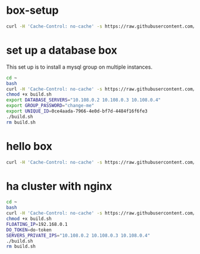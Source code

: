 # box-setup

```bash
curl -H 'Cache-Control: no-cache' -s https://raw.githubusercontent.com/wspecs/box-setup/master/build.sh | sudo -E bash
```

# set up a database box

This set up is to install a mysql group on multiple instances.

```bash
cd ~
bash
curl -H 'Cache-Control: no-cache' -s https://raw.githubusercontent.com/wspecs/box-setup/master/database.sh -o build.sh
chmod +x build.sh
export DATABASE_SERVERS="10.108.0.2 10.108.0.3 10.108.0.4"
export GROUP_PASSWORD="change-me"
export UNIQUE_ID=0ce4aada-7966-4e0d-bf7d-4484f16f6fe3
./build.sh
rm build.sh
```

# hello box

```bash
curl -H 'Cache-Control: no-cache' -s https://raw.githubusercontent.com/wspecs/box-setup/master/hello.sh | sudo -E bash
```

# ha cluster with nginx
```bash
cd ~
bash
curl -H 'Cache-Control: no-cache' -s https://raw.githubusercontent.com/wspecs/box-setup/master/ha.sh -o build.sh
chmod +x build.sh
FLOATING_IP=192.168.0.1
DO_TOKEN=do-token
SERVERS_PRIVATE_IPS="10.108.0.2 10.108.0.3 10.108.0.4"
./build.sh
rm build.sh
```

